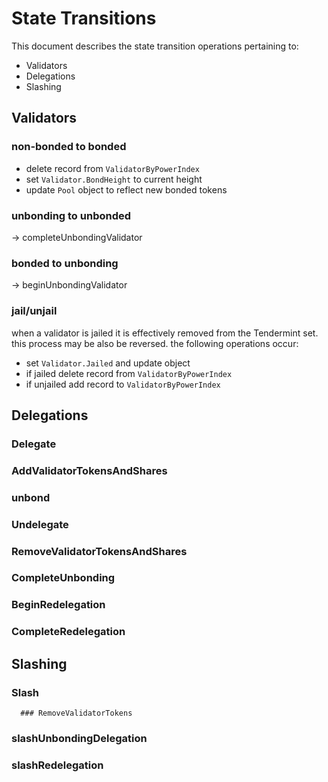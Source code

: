# State Transitions

This document describes the state transition operations pertaining to:
 - Validators
 - Delegations
 - Slashing

## Validators

### non-bonded to bonded
 - delete record from `ValidatorByPowerIndex`
 - set `Validator.BondHeight` to current height
 - update `Pool` object to reflect new bonded tokens

### unbonding to unbonded
 -> completeUnbondingValidator

### bonded to unbonding
 -> beginUnbondingValidator

### jail/unjail 
when a validator is jailed it is effectively removed from the Tendermint set.
this process may be also be reversed. the following operations occur:
 - set `Validator.Jailed` and update object 
 - if jailed delete record from `ValidatorByPowerIndex`
 - if unjailed add record to `ValidatorByPowerIndex`

## Delegations

### Delegate
   ### AddValidatorTokensAndShares
### unbond
### Undelegate
   ### RemoveValidatorTokensAndShares
### CompleteUnbonding
### BeginRedelegation
### CompleteRedelegation

## Slashing
### Slash
      ### RemoveValidatorTokens
### slashUnbondingDelegation
### slashRedelegation

